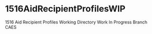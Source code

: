 # 1516AidRecipientProfilesWIP
1516 Aid Recipient Profiles Working Directory
Work In Progress Branch
CAES
